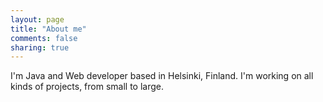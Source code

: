 ```yaml
---
layout: page
title: "About me"
comments: false
sharing: true
---
```

I'm Java and Web developer based in Helsinki, Finland. I'm working on all kinds of projects, from small to large.